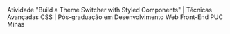 Atividade "Build a Theme Switcher with Styled Components" | Técnicas Avançadas CSS | Pós-graduação em Desenvolvimento Web Front-End PUC Minas